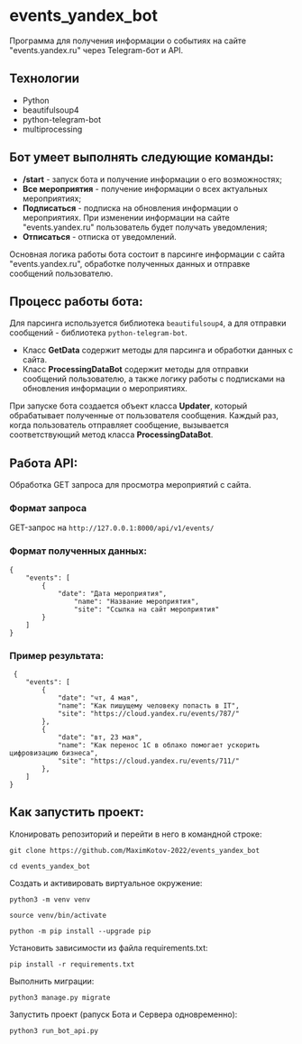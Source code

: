 # events_yandex_bot
Программа для получения информации о событиях на сайте "events.yandex.ru" через Telegram-бот и API.

## Технологии
+ Python
+ beautifulsoup4
+ python-telegram-bot
+ multiprocessing


## Бот умеет выполнять следующие команды:
+ **/start** - запуск бота и получение информации о его возможностях;
+ **Все мероприятия** - получение информации о всех актуальных мероприятиях; 
+ **Подписаться** - подписка на обновления информации о мероприятиях. При изменении информации на сайте "events.yandex.ru" пользователь будет получать уведомления;
+ **Отписаться** - отписка от уведомлений.


Основная логика работы бота состоит в парсинге информации с сайта "events.yandex.ru", обработке полученных данных и отправке сообщений пользователю.

## Процесс работы бота:
Для парсинга используется библиотека ```beautifulsoup4```, а для отправки сообщений - библиотека ```python-telegram-bot```.
+ Класс **GetData** содержит методы для парсинга и обработки данных с сайта.
+ Класс **ProcessingDataBot** содержит методы для отправки сообщений пользователю, а также логику работы с подписками на обновления информации о мероприятиях.

При запуске бота создается объект класса **Updater**, который обрабатывает полученные от пользователя сообщения. Каждый раз, когда пользователь отправляет сообщение, вызывается соответствующий метод класса **ProcessingDataBot**.

## Работа API:
Обработка GET запроса для просмотра мероприятий с сайта.

### Формат запроса 
GET-запрос на ```http://127.0.0.1:8000/api/v1/events/```

### Формат полученных данных:
```
{
    "events": [
        {
            "date": "Дата мероприятия",
                "name": "Название мероприятия",
                "site": "Ссылка на сайт мероприятия"
        }
    ]
}
```

### Пример результата:
```
 {
    "events": [
        {
            "date": "чт, 4 мая",
            "name": "Как пишущему человеку попасть в IT",
            "site": "https://cloud.yandex.ru/events/787/"
        },
        {
            "date": "вт, 23 мая",
            "name": "Как перенос 1С в облако помогает ускорить цифровизацию бизнеса",
            "site": "https://cloud.yandex.ru/events/711/"
        },
    ]
}
```

## Как запустить проект:

Клонировать репозиторий и перейти в него в командной строке:

```
git clone https://github.com/MaximKotov-2022/events_yandex_bot
```

```
cd events_yandex_bot
```

Cоздать и активировать виртуальное окружение:

```
python3 -m venv venv
```

```
source venv/bin/activate
```

```
python -m pip install --upgrade pip
```

Установить зависимости из файла requirements.txt:

```
pip install -r requirements.txt
```

Выполнить миграции:

```
python3 manage.py migrate
```

Запустить проект (pапуск Бота и Сервера одновременно):

```
python3 run_bot_api.py
```
